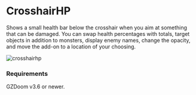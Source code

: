 # CrosshairHP

Shows a small health bar below the crosshair when you aim at something that can be damaged. You can swap health percentages with totals, target objects in addition to monsters, display enemy names, change the opacity, and move the add-on to a location of your choosing.

![crosshairhp](https://user-images.githubusercontent.com/131390538/233498979-16b5119e-4900-4b83-836d-e18ba1be3ffa.png)

### Requirements

GZDoom v3.6 or newer.